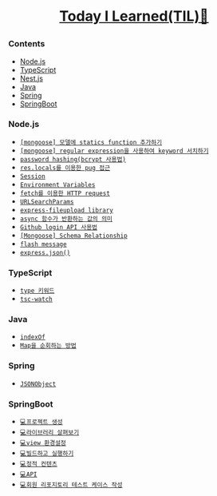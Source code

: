 # <p align="center">[Today I Learned(TIL)🚀](https://github.com/Brylimo/TIL/issues)</p>
### Contents
- [Node.js](#Node.js)
- [TypeScript](#TypeScript)
- [Nest.js](#Nest.js)
- [Java](#Java)
- [Spring](#Spring)
- [SpringBoot](#SpringBoot)

### Node.js
- [`[mongoose] 모델에 statics function 추가하기`](https://github.com/Brylimo/TIL/issues/2)
- [`[mongoose] regular expression을 사용하여 keyword 서치하기`](https://github.com/Brylimo/TIL/issues/3)
- [`password hashing(bcrypt 사용법)`](https://github.com/Brylimo/TIL/issues/4)
- [`res.locals를 이용한 pug 접근`](https://github.com/Brylimo/TIL/issues/5)
- [`Session`](https://github.com/Brylimo/TIL/issues/6)
- [`Environment Variables`](https://github.com/Brylimo/TIL/issues/7)
- [`fetch를 이용한 HTTP request`](https://github.com/Brylimo/TIL/issues/8)
- [`URLSearchParams`](https://github.com/Brylimo/TIL/issues/9)
- [`express-fileupload library`](https://github.com/Brylimo/TIL/issues/12)
- [`async 함수가 반환하는 값의 의미`](https://github.com/Brylimo/TIL/issues/13)
- [`Github login API 사용법`](https://github.com/Brylimo/TIL/issues/14)
- [`[Mongoose] Schema Relationship`](https://github.com/Brylimo/TIL/issues/15)
- [`flash message`](https://github.com/Brylimo/TIL/issues/16)
- [`express.json()`](https://github.com/Brylimo/TIL/issues/17)

### TypeScript
- [`type 키워드`](https://github.com/Brylimo/TIL/issues/10)
- [`tsc-watch`](https://github.com/Brylimo/TIL/issues/11)

### Java
- [`indexOf`](https://github.com/Brylimo/TIL/issues/18)
- [`Map을 순회하는 방법`](https://github.com/Brylimo/TIL/issues/19)

### Spring
- [`JSONObject`](https://github.com/Brylimo/TIL/issues/20)

### SpringBoot
- [`💻프로젝트 생성`](https://github.com/Brylimo/TIL/issues/21)
- [`💻라이브러리 살펴보기`](https://github.com/Brylimo/TIL/issues/22)
- [`💻view 환경설정`](https://github.com/Brylimo/TIL/issues/23)
- [`💻빌드하고 실행하기`](https://github.com/Brylimo/TIL/issues/24)
- [`💻정적 컨텐츠`](https://github.com/Brylimo/TIL/issues/25)
- [`💻API`](https://github.com/Brylimo/TIL/issues/26)
- [`💻회원 리포지토리 테스트 케이스 작성`](https://github.com/Brylimo/TIL/issues/27)
